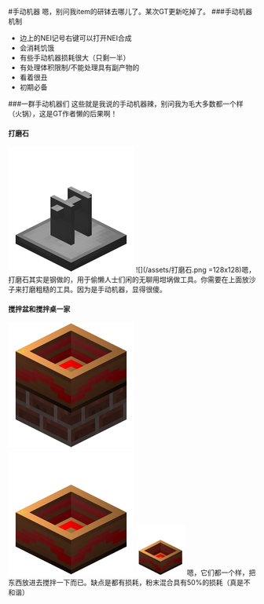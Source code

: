 #手动机器
嗯，别问我item的研钵去哪儿了。某次GT更新吃掉了。
###手动机器机制
 - 边上的NEI记号右键可以打开NEI合成
 - 会消耗饥饿
 - 有些手动机器损耗很大（只剩一半）
 - 有处理体积限制/不能处理具有副产物的
 - 看着很丑
 - 初期必备
 
###一群手动机器们
这些就是我说的手动机器辣，别问我为毛大多数都一个样（火锅），这是GT作者懒的后果啊！

#### 打磨石
![](/assets/打磨石.png)
![](/assets/打磨石.png =128x128)嗯，打磨石其实是钢做的，用于偷懒人士们闲的无聊用坩埚做工具。你需要在上面放沙子来打磨粗糙的工具。因为是手动机器，显得很傻。

#### 搅拌盆和搅拌桌一家
![](/assets/搅拌桌.png)![](/assets/搅拌盆.png)
<img src="/assets/搅拌盆.png" width="100" height="100" />
嗯，它们都一个样，把东西放进去搅拌一下而已。缺点是都有损耗，粉末混合具有50%的损耗（真是不和谐）